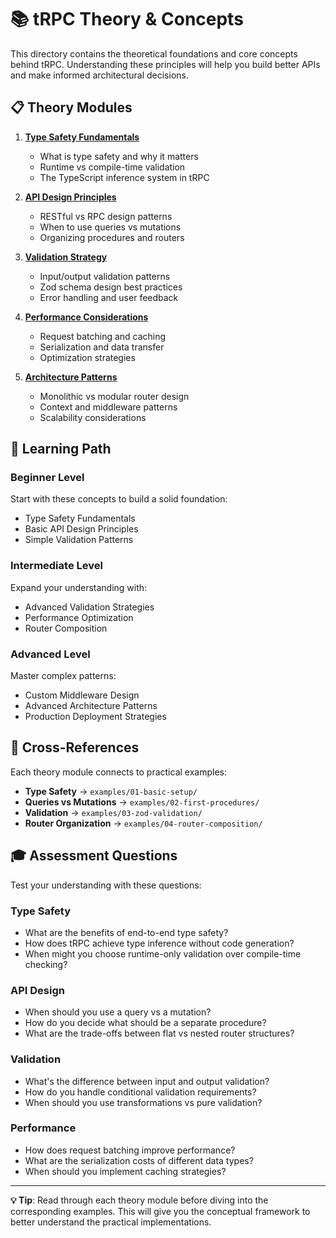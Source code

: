 # 📚 tRPC Theory & Concepts

This directory contains the theoretical foundations and core concepts behind tRPC. Understanding these principles will help you build better APIs and make informed architectural decisions.

## 📋 Theory Modules

1. **[Type Safety Fundamentals](./type-safety-fundamentals.md)**
   - What is type safety and why it matters
   - Runtime vs compile-time validation
   - The TypeScript inference system in tRPC

2. **[API Design Principles](./api-design-principles.md)**
   - RESTful vs RPC design patterns
   - When to use queries vs mutations
   - Organizing procedures and routers

3. **[Validation Strategy](./validation-strategy.md)**
   - Input/output validation patterns
   - Zod schema design best practices
   - Error handling and user feedback

4. **[Performance Considerations](./performance-considerations.md)**
   - Request batching and caching
   - Serialization and data transfer
   - Optimization strategies

5. **[Architecture Patterns](./architecture-patterns.md)**
   - Monolithic vs modular router design
   - Context and middleware patterns
   - Scalability considerations

## 🎯 Learning Path

### Beginner Level
Start with these concepts to build a solid foundation:
- Type Safety Fundamentals
- Basic API Design Principles
- Simple Validation Patterns

### Intermediate Level
Expand your understanding with:
- Advanced Validation Strategies
- Performance Optimization
- Router Composition

### Advanced Level
Master complex patterns:
- Custom Middleware Design
- Advanced Architecture Patterns
- Production Deployment Strategies

## 🔗 Cross-References

Each theory module connects to practical examples:
- **Type Safety** → `examples/01-basic-setup/`
- **Queries vs Mutations** → `examples/02-first-procedures/`
- **Validation** → `examples/03-zod-validation/`
- **Router Organization** → `examples/04-router-composition/`

## 🎓 Assessment Questions

Test your understanding with these questions:

### Type Safety
- What are the benefits of end-to-end type safety?
- How does tRPC achieve type inference without code generation?
- When might you choose runtime-only validation over compile-time checking?

### API Design
- When should you use a query vs a mutation?
- How do you decide what should be a separate procedure?
- What are the trade-offs between flat vs nested router structures?

### Validation
- What's the difference between input and output validation?
- How do you handle conditional validation requirements?
- When should you use transformations vs pure validation?

### Performance
- How does request batching improve performance?
- What are the serialization costs of different data types?
- When should you implement caching strategies?

---

**💡 Tip**: Read through each theory module before diving into the corresponding examples. This will give you the conceptual framework to better understand the practical implementations. 